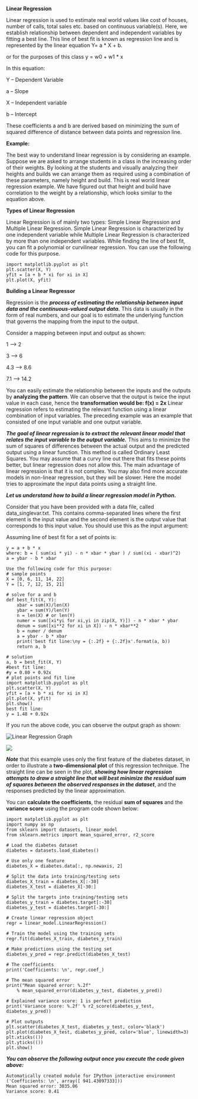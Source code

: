**Linear Regression**

Linear regression is used to estimate real world values like cost of houses, number of calls, total sales etc. based on continuous variable(s). Here, we establish relationship between dependent and independent variables by fitting a best line. This line of best fit is known as regression line and is represented by the linear equation Y= a * X + b.

or for the purposes of this class y = w0 + w1 * x

In this equation:

Y – Dependent Variable

a – Slope

X – Independent variable

b – Intercept

These coefficients a and b are derived based on minimizing the sum of squared difference of distance between data points and regression line.



**Example:**

The best way to understand linear regression is by considering an example. Suppose we are asked to arrange students in a class in the increasing order of their weights. By looking at the students and visually analyzing their heights and builds we can arrange them as required using a combination of these parameters, namely height and build. This is real world linear regression example. We have figured out that height and build have correlation to the weight by a relationship, which looks similar to the equation above.

**Types of Linear Regression**

Linear Regression is of mainly two types: Simple Linear Regression and Multiple Linear Regression. Simple Linear Regression is characterized by one independent variable while Multiple Linear Regression is characterized by more than one independent variables. While finding the line of best fit, you can fit a polynomial or curvilinear regression. You can use the following code for this purpose.

    import matplotlib.pyplot as plt
    plt.scatter(X, Y)
    yfit = [a + b * xi for xi in X]
    plt.plot(X, yfit)

**Building a Linear Regressor**

Regression is the ***process of estimating the relationship between input data and the continuous-valued output data.*** This data is usually in the form of real numbers, and our goal is to estimate the underlying function that governs the mapping from the input to the output.

Consider a mapping between input and output as shown:

1 --> 2

3 --> 6

4.3 --> 8.6

7.1 --> 14.2

You can easily estimate the relationship between the inputs and the outputs by **analyzing the pattern**. We can observe that the output is twice the input value in each case, hence the **transformation would be: f(x) = 2x**
Linear regression refers to estimating the relevant function using a linear combination of input variables. The preceding example was an example that consisted of one input variable and one output variable.

***The goal of linear regression is to extract the relevant linear model that relates the input variable to the output variable.*** This aims to minimize the sum of squares of differences between the actual output and the predicted output using a linear function. This method is called Ordinary Least Squares. You may assume that a curvy line out there that fits these points better, but linear regression does not allow this. The main advantage of linear regression is that it is not complex. You may also find more accurate models in non-linear regression, but they will be slower. Here the model tries to approximate the input data points using a straight line.

***Let us understand how to build a linear regression model in Python.***

Consider that you have been provided with a data file, called data_singlevar.txt. This contains comma-separated lines where the first element is the input value and the second element is the output value that corresponds to this input value. You should use this as the input argument:

Assuming line of best fit for a set of points is:

    y = a + b * x
    where: b = ( sum(xi * yi) - n * xbar * ybar ) / sum((xi - xbar)^2)
    a = ybar - b * xbar

    Use the following code for this purpose:
    # sample points
    X = [0, 6, 11, 14, 22]
    Y = [1, 7, 12, 15, 21]

    # solve for a and b
    def best_fit(X, Y):
        xbar = sum(X)/len(X)
        ybar = sum(Y)/len(Y)
        n = len(X) # or len(Y)
        numer = sum([xi*yi for xi,yi in zip(X, Y)]) - n * xbar * ybar
        denum = sum([xi**2 for xi in X]) - n * xbar**2
        b = numer / denum
        a = ybar - b * xbar
        print('best fit line:\ny = {:.2f} + {:.2f}x'.format(a, b))
        return a, b

    # solution
    a, b = best_fit(X, Y)
    #best fit line:
    #y = 0.80 + 0.92x
    # plot points and fit line
    import matplotlib.pyplot as plt
    plt.scatter(X, Y)
    yfit = [a + b * xi for xi in X]
    plt.plot(X, yfit)
    plt.show()
    best fit line:
    y = 1.48 + 0.92x

If you run the above code, you can observe the output graph as shown:

![Linear Regression Graph](/Homework1/images/LinearRegressionGraph.jpg?raw=true)

![](/Homework1/images/LRgraphExample.JPG?raw=true)

***Note*** that this example uses only the first feature of the diabetes dataset, in order to illustrate a **two-dimensional plot** of this regression technique. The straight line can be seen in the plot, ***showing how linear regression attempts to draw a straight line that will best minimize the residual sum of squares between the observed responses in the dataset***, and the responses predicted by the linear approximation.

You can **calculate the coefficients**, the residual **sum of squares** and the **variance score** using the program code shown below:

    import matplotlib.pyplot as plt
    import numpy as np
    from sklearn import datasets, linear_model
    from sklearn.metrics import mean_squared_error, r2_score

    # Load the diabetes dataset
    diabetes = datasets.load_diabetes()

    # Use only one feature
    diabetes_X = diabetes.data[:, np.newaxis, 2]

    # Split the data into training/testing sets
    diabetes_X_train = diabetes_X[:-30]
    diabetes_X_test = diabetes_X[-30:]

    # Split the targets into training/testing sets
    diabetes_y_train = diabetes.target[:-30]
    diabetes_y_test = diabetes.target[-30:]

    # Create linear regression object
    regr = linear_model.LinearRegression()

    # Train the model using the training sets
    regr.fit(diabetes_X_train, diabetes_y_train)

    # Make predictions using the testing set
    diabetes_y_pred = regr.predict(diabetes_X_test)

    # The coefficients
    print('Coefficients: \n', regr.coef_)

    # The mean squared error
    print("Mean squared error: %.2f"
        % mean_squared_error(diabetes_y_test, diabetes_y_pred))

    # Explained variance score: 1 is perfect prediction
    print('Variance score: %.2f' % r2_score(diabetes_y_test, diabetes_y_pred))

    # Plot outputs
    plt.scatter(diabetes_X_test, diabetes_y_test, color='black')
    plt.plot(diabetes_X_test, diabetes_y_pred, color='blue', linewidth=3)
    plt.xticks(())
    plt.yticks(())
    plt.show()

***You can observe the following output once you execute the code given above:***

    Automatically created module for IPython interactive environment
    ('Coefficients: \n', array([ 941.43097333]))
    Mean squared error: 3035.06
    Variance score: 0.41
